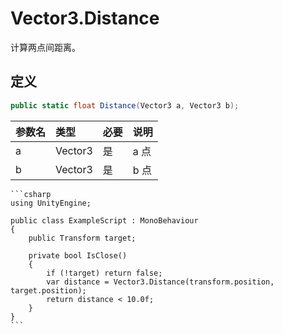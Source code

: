 # Vector3.Distance

计算两点间距离。

## 定义

```csharp
public static float Distance(Vector3 a, Vector3 b);
```

| 参数名 | 类型      | 必要  | 说明  |
|:--- |:------- |:--- |:--- |
| a   | Vector3 | 是   | a 点 |
| b   | Vector3 | 是   | b 点 |

~~~admonish example title="示例"
```csharp
using UnityEngine;

public class ExampleScript : MonoBehaviour
{
    public Transform target;

    private bool IsClose()
    {
        if (!target) return false;
        var distance = Vector3.Distance(transform.position, target.position);
        return distance < 10.0f;
    }
}
```
~~~

